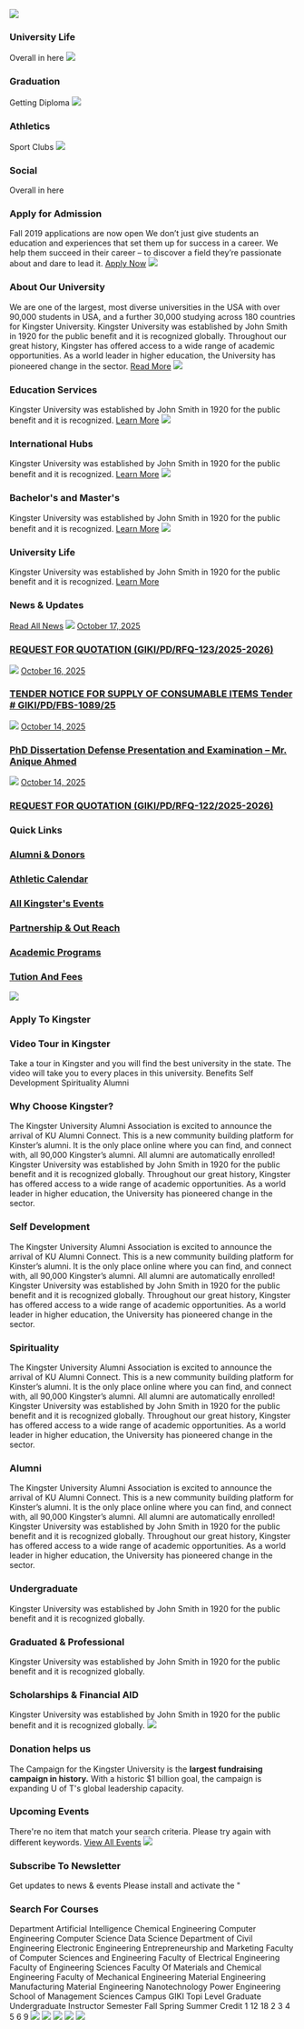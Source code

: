 [ ](https://giki.edu.pk/reunion) [ ](https://giki.edu.pk/ioh24) [ ](https://gikadmissions.giki.edu.pk/) [ ](https://giki.edu.pk/ioh24) [ ](https://giki.edu.pk/ioh24) [ ](https://giki.edu.pk/ioh24) [ ](https://giki.edu.pk/ioh24) [ ](https://giki.edu.pk/ioh24) [ ](https://giki.edu.pk/ioh24) [ ](https://giki.edu.pk/ioh24)
![](https://giki.edu.pk/home-2/)
### University Life
Overall in here
![](https://giki.edu.pk/home-2/)
### Graduation
Getting Diploma
![](https://giki.edu.pk/home-2/)
### Athletics
Sport Clubs
![](https://giki.edu.pk/home-2/)
### Social
Overall in here
### Apply for Admission
Fall 2019 applications are now open
We don’t just give students an education and experiences that set them up for success in a career. We help them succeed in their career – to discover a field they’re passionate about and dare to lead it.
[Apply Now](https://giki.edu.pk/kingster/apply-to-kingster/)
![](https://giki.edu.pk/home-2/)
### About Our University
We are one of the largest, most diverse universities in the USA with over 90,000 students in USA, and a further 30,000 studying across 180 countries for Kingster University.
Kingster University was established by John Smith in 1920 for the public benefit and it is recognized globally. Throughout our great history, Kingster has offered access to a wide range of academic opportunities. As a world leader in higher education, the University has pioneered change in the sector.
[Read More](https://giki.edu.pk/home-2/)
![](https://giki.edu.pk/home-2/)
### Education Services
Kingster University was established by John Smith in 1920 for the public benefit and it is recognized.
[Learn More](https://giki.edu.pk/home-2/)
![](https://giki.edu.pk/home-2/)
### International Hubs
Kingster University was established by John Smith in 1920 for the public benefit and it is recognized.
[Learn More](https://giki.edu.pk/home-2/)
![](https://giki.edu.pk/home-2/)
### Bachelor's and Master's
Kingster University was established by John Smith in 1920 for the public benefit and it is recognized.
[Learn More](https://giki.edu.pk/home-2/)
![](https://giki.edu.pk/home-2/)
### University Life
Kingster University was established by John Smith in 1920 for the public benefit and it is recognized.
[Learn More](https://giki.edu.pk/home-2/)
### News & Updates
[Read All News](https://giki.edu.pk/kingster/blog-full-right-sidebar-with-frame/)
[![](https://giki.edu.pk/home-2/)](https://giki.edu.pk/2025/10/17/request-for-quotation-giki-pd-rfq-123-2025-2026/)
[October 17, 2025](https://giki.edu.pk/2025/10/17/)
### [REQUEST FOR QUOTATION (GIKI/PD/RFQ-123/2025-2026)](https://giki.edu.pk/2025/10/17/request-for-quotation-giki-pd-rfq-123-2025-2026/)
[![](https://giki.edu.pk/home-2/)](https://giki.edu.pk/2025/10/16/tender-notice-for-supply-of-consumable-items-tender-giki-pd-fbs-1089-25/)
[October 16, 2025](https://giki.edu.pk/2025/10/16/)
### [TENDER NOTICE FOR SUPPLY OF CONSUMABLE ITEMS Tender # GIKI/PD/FBS-1089/25](https://giki.edu.pk/2025/10/16/tender-notice-for-supply-of-consumable-items-tender-giki-pd-fbs-1089-25/)
[![](https://giki.edu.pk/home-2/)](https://giki.edu.pk/2025/10/14/phd-dissertation-defense-presentation-and-examination-mr-anique-ahmed/)
[October 14, 2025](https://giki.edu.pk/2025/10/14/)
### [PhD Dissertation Defense Presentation and Examination – Mr. Anique Ahmed](https://giki.edu.pk/2025/10/14/phd-dissertation-defense-presentation-and-examination-mr-anique-ahmed/)
[![](https://giki.edu.pk/home-2/)](https://giki.edu.pk/2025/10/14/request-for-quotation-giki-pd-rfq-122-2025-2026/)
[October 14, 2025](https://giki.edu.pk/2025/10/14/)
### [REQUEST FOR QUOTATION (GIKI/PD/RFQ-122/2025-2026)](https://giki.edu.pk/2025/10/14/request-for-quotation-giki-pd-rfq-122-2025-2026/)
### Quick Links
### [Alumni & Donors](https://giki.edu.pk/home-2/)
### [Athletic Calendar](https://giki.edu.pk/home-2/)
### [All Kingster's Events](https://giki.edu.pk/home-2/)
### [Partnership & Out Reach](https://giki.edu.pk/home-2/)
### [Academic Programs](https://giki.edu.pk/home-2/)
### [Tution And Fees](https://giki.edu.pk/home-2/)
![](https://giki.edu.pk/home-2/)
### Apply To Kingster
[](https://giki.edu.pk/kingster/apply-to-kingster/)
### Video Tour in Kingster
Take a tour in Kingster and you will find the best university in the state. The video will take you to every places in this university.
Benefits
Self Development
Spirituality
Alumni
### Why Choose Kingster?
The Kingster University Alumni Association is excited to announce the arrival of KU Alumni Connect. This is a new community building platform for Kinster’s alumni. It is the only place online where you can find, and connect with, all 90,000 Kingster’s alumni. All alumni are automatically enrolled!
Kingster University was established by John Smith in 1920 for the public benefit and it is recognized globally. Throughout our great history, Kingster has offered access to a wide range of academic opportunities. As a world leader in higher education, the University has pioneered change in the sector.
### Self Development
The Kingster University Alumni Association is excited to announce the arrival of KU Alumni Connect. This is a new community building platform for Kinster’s alumni. It is the only place online where you can find, and connect with, all 90,000 Kingster’s alumni. All alumni are automatically enrolled!
Kingster University was established by John Smith in 1920 for the public benefit and it is recognized globally. Throughout our great history, Kingster has offered access to a wide range of academic opportunities. As a world leader in higher education, the University has pioneered change in the sector.
### Spirituality
The Kingster University Alumni Association is excited to announce the arrival of KU Alumni Connect. This is a new community building platform for Kinster’s alumni. It is the only place online where you can find, and connect with, all 90,000 Kingster’s alumni. All alumni are automatically enrolled!
Kingster University was established by John Smith in 1920 for the public benefit and it is recognized globally. Throughout our great history, Kingster has offered access to a wide range of academic opportunities. As a world leader in higher education, the University has pioneered change in the sector.
### Alumni
The Kingster University Alumni Association is excited to announce the arrival of KU Alumni Connect. This is a new community building platform for Kinster’s alumni. It is the only place online where you can find, and connect with, all 90,000 Kingster’s alumni. All alumni are automatically enrolled!
Kingster University was established by John Smith in 1920 for the public benefit and it is recognized globally. Throughout our great history, Kingster has offered access to a wide range of academic opportunities. As a world leader in higher education, the University has pioneered change in the sector.
### Undergraduate
Kingster University was established by John Smith in 1920 for the public benefit and it is recognized globally.
### Graduated & Professional
Kingster University was established by John Smith in 1920 for the public benefit and it is recognized globally.
### Scholarships & Financial AID
Kingster University was established by John Smith in 1920 for the public benefit and it is recognized globally.
![](https://giki.edu.pk/home-2/)
### Donation helps us
The Campaign for the Kingster University is the **largest fundraising campaign in history.** With a historic $1 billion goal, the campaign is expanding U of T's global leadership capacity.
[](https://giki.edu.pk/home-2/)
### Upcoming Events 
There're no item that match your search criteria. Please try again with different keywords.
[View All Events](https://giki.edu.pk/kingster/event-calendar/)
![](https://giki.edu.pk/home-2/)
### Subscribe To Newsletter
Get updates to news & events
Please install and activate the "
### Search For Courses
Department Artificial Intelligence Chemical Engineering Computer Engineering Computer Science Data Science Department of Civil Engineering Electronic Engineering Entrepreneurship and Marketing Faculty of Computer Sciences and Engineering Faculty of Electrical Engineering Faculty of Engineering Sciences Faculty Of Materials and Chemical Engineering Faculty of Mechanical Engineering Material Engineering Manufacturing Material Engineering Nanotechnology Power Engineering School of Management Sciences
Campus GIKI Topi
Level Graduate Undergraduate
Instructor
Semester Fall Spring Summer
Credit 1 12 18 2 3 4 5 6 9
![](https://giki.edu.pk/home-2/)
![](https://giki.edu.pk/home-2/)
![](https://giki.edu.pk/home-2/)
![](https://giki.edu.pk/home-2/)
![](https://giki.edu.pk/home-2/)
